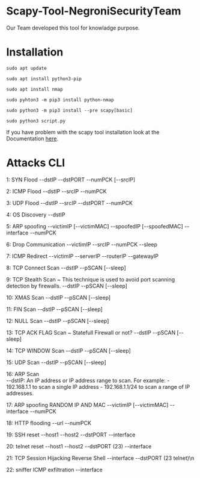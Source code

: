 # Scapy-Tool-NegroniSecurityTeam

Our Team developed this tool for knowladge purpose.

# Installation

`sudo apt update`

`sudo apt install python3-pip`

`sudo apt install nmap`

`sudo pyhton3 -m pip3 install python-nmap`

`sudo python3 -m pip3 install --pre scapy[basic]`

`sudo python3 script.py`

If you have problem with the scapy tool installation look at the Documentation [here](https://scapy.readthedocs.io/en/latest/installation.html).

# Attacks CLI

1: SYN Flood
    --dstIP
    --dstPORT
    --numPCK
    [--srcIP]

2: ICMP Flood
    --dstIP
    --srcIP
    --numPCK

3: UDP Flood
    --dstIP
    --srcIP
    --dstPORT
    --numPCK

4: OS Discovery 
    --dstIP

5: ARP spoofing 
    --victimIP
    [--victimMAC]
    --spoofedIP
    [--spoofedMAC]
    --interface
    --numPCK

6: Drop Communication
    --victimIP
    --srcIP
    --numPCK 
    --sleep

7: ICMP Redirect 
    --victimIP
    --serverIP
    --routerIP
    --gatewayIP

8: TCP Connect Scan
    --dstIP
    --pSCAN 
    [--sleep]

9: TCP Stealth Scan ~ This technique is used to avoid port scanning detection by firewalls.
    --dstIP
    --pSCAN
    [--sleep]

10: XMAS Scan
    --dstIP
    --pSCAN
    [--sleep]

11: FIN Scan
    --dstIP
    --pSCAN
    [--sleep]

12: NULL Scan
    --dstIP
    --pSCAN
    [--sleep]

13: TCP ACK FLAG Scan ~ Statefull Firewall or not?
    --dstIP
    --pSCAN
    [--sleep]

14: TCP WINDOW Scan
    --dstIP
    --pSCAN
    [--sleep]

15: UDP Scan
    --dstIP
    --pSCAN
    [--sleep]

16: ARP Scan    
    --dstIP: An IP address or IP address range to scan. For example:
        - 192.168.1.1 to scan a single IP address
        - 192.168.1.1/24 to scan a range of IP addresses.

17: ARP spoofing RANDOM IP AND MAC
    --victimIP
    [--victimMAC]
    --interface
    --numPCK

18: HTTP flooding
    --url 
    --numPCK

19: SSH reset
    --host1
    --host2 
    --dstPORT 
    --interface

20: telnet reset
    --host1
    --host2 
    --dstPORT (23)
    --interface

21: TCP Session Hijacking Reverse Shell
    --interface 
    --dstPORT (23 telnet)\n

22: sniffer ICMP exfiltration
    --interface
